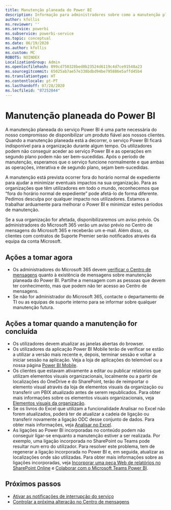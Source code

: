 ```yaml
---
title: Manutenção planeada do Power BI
description: Informação para administradores sobre como a manutenção planeada do Power BI afetará a organização e os próximos passos que podem ter de tomar.
author: kfollis
ms.reviewer: ''
ms.service: powerbi
ms.subservice: powerbi-service
ms.topic: conceptual
ms.date: 06/19/2020
ms.author: kfollis
ms.custom: MC
ROBOTS: NOINDEX
LocalizationGroup: Admin
ms.openlocfilehash: 099cd750328bed0b23524d6119c4d7ce91548a23
ms.sourcegitcommit: 65025ab7ae57e338bdbd94be795886e5affd45b4
ms.translationtype: HT
ms.contentlocale: pt-PT
ms.lasthandoff: 07/28/2020
ms.locfileid: "87252044"
---
```

# <a name="power-bi-planned-maintenance"></a>Manutenção planeada do Power BI

A manutenção planeada do serviço Power BI é uma parte necessária do nosso compromisso de disponibilizar um produto fiável aos nossos clientes. Quando a manutenção planeada está a decorrer, o serviço Power BI ficará indisponível para a organização durante algum tempo. Os utilizadores podem não conseguir aceder ao serviço Power BI e as operações em segundo plano podem não ser bem-sucedidas. Após o período de manutenção, esperamos que o serviço funcione normalmente e que ambas as operações, interativa e de segundo plano, sejam bem-sucedidas.  

A manutenção está prevista ocorrer fora do horário normal de expediente para ajudar a minimizar eventuais impactos na sua organização. Para as organizações que têm utilizadores em todo o mundo, reconhecemos que “fora do horário normal de expediente” pode afetá-lo de forma diferente. Pedimos desculpa por qualquer impacto nos utilizadores. Estamos a trabalhar arduamente para melhorar o Power BI e minimizar estes períodos de manutenção.

Se a sua organização for afetada, disponibilizaremos um aviso prévio. Os administradores do Microsoft 365 verão um aviso prévio no Centro de mensagens do Microsoft 365 e receberão um e-mail. Além disso, os clientes com contratos de Suporte Premier serão notificados através da equipa da conta Microsoft.

## <a name="actions-to-take-now"></a>Ações a tomar agora

* Os administradores do Microsoft 365 devem [verificar o Centro de mensagens](https://admin.microsoft.com/Adminportal/Home#/MessageCenter) quanto à existência de mensagens sobre manutenção planeada do Power BI. Partilhe a mensagem com as pessoas que devem ter conhecimento, mas que podem não ter acesso ao Centro de mensagens.
* Se não for administrador do Microsoft 365, contacte o departamento de TI ou as equipas de suporte interno para se informar sobre qualquer manutenção futura.

## <a name="actions-to-take-when-maintenance-is-complete"></a>Ações a tomar quando a manutenção for concluída

* Os utilizadores devem atualizar as janelas abertas do browser.
* Os utilizadores da aplicação Power BI Mobile terão de verificar se estão a utilizar a versão mais recente e, depois, terminar sessão e voltar a iniciar sessão na aplicação. Veja a loja de aplicações do telemóvel ou a nossa página [Power BI Mobile](https://powerbi.microsoft.com/mobile/).
* Os clientes que estavam ativamente a editar ou publicar relatórios que utilizam elementos visuais organizacionais, localmente ou a partir de localizações do OneDrive e do SharePoint, terão de reimportar o elemento visual através da loja de elementos visuais da organização ou transferir um PBIX atualizado antes de serem republicados. Para obter mais informações sobre os elementos visuais organizacionais, veja [Elementos visuais da organização](service-admin-portal.md#organization-visuals).
* Se os livros do Excel que utilizam a funcionalidade Analisar no Excel não forem atualizados, poderá ter de atualizar a cadeia de ligação ou transferir novamente a ligação ODC desse conjunto de dados. Para obter mais informações, veja [Analisar no Excel](../collaborate-share/service-analyze-in-excel.md#connect-to-power-bi-data).
* As ligações ao Power BI incorporadas no conteúdo podem não conseguir ligar-se enquanto a manutenção estiver a ser realizada. Por exemplo, uma ligação incorporada no SharePoint ou Teams pode resultar num erro do utilizador. Para resolver este problema, tem de regenerar a ligação incorporada no Power BI e, em seguida, atualizar as localizações onde são utilizadas. Para obter mais informações sobre as ligações incorporadas, veja [Incorporar uma peça Web de relatórios no SharePoint Online](../collaborate-share/service-embed-report-spo.md) e [Colaborar com o Microsoft Teams Power BI](../collaborate-share/service-collaborate-microsoft-teams.md).

## <a name="next-steps"></a>Próximos passos

* [Ativar as notificações de interrupção do serviço](service-interruption-notifications.md)
* [Controlar a próxima alteração no Centro de mensagens](https://docs.microsoft.com/microsoft-365/admin/manage/message-center?view=o365-worldwide)
